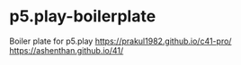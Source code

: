 # p5.play-boilerplate
Boiler plate for p5.play
https://prakul1982.github.io/c41-pro/
 https://ashenthan.github.io/41/
